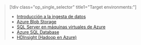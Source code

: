 > [!div class="op_single_selector" title1="Target environments:"]
> * [Introducción a la ingesta de datos](../articles/machine-learning/machine-learning-data-science-ingest-data.md)
> * [Azure Blob Storage](../articles/machine-learning/machine-learning-data-science-move-azure-blob.md)
> * [SQL Server en máquinas virtuales de Azure](../articles/machine-learning/machine-learning-data-science-move-sql-server-virtual-machine.md)
> * [Azure SQL Database](../articles/machine-learning/machine-learning-data-science-move-sql-azure.md)
> * [HDInsight (Hadoop en Azure)](../articles/machine-learning/machine-learning-data-science-move-hive-tables.md)
> 
> 



<!--HONumber=Nov16_HO3-->


